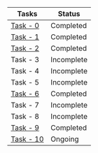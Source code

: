 | Tasks                                                                           | Status    |
|---------------------------------------------------------------------------------|-----------|
| [Task - 0](https://github.com/PranavKrishnan007/amfoss-tasks/tree/main/task-0)  | Completed |
| [Task - 1](https://github.com/PranavKrishnan007/amfoss-tasks/tree/main/task-1)  | Completed |
| [Task - 2](https://github.com/PranavKrishnan007/amfoss-tasks/tree/main/task-2)  | Completed |
| Task - 3                                                                        | Incomplete|
| Task - 4                                            				  | Incomplete|
| Task - 5                                                                        | Incomplete|
| [Task - 6](https://github.com/PranavKrishnan007/amfoss-tasks/tree/main/task-6)  | Completed |
| Task - 7                                                                        | Incomplete|
| Task - 8                                                                        | Incomplete|
| [Task - 9](https://github.com/PranavKrishnan007/amfoss-tasks/tree/main/task-9)  | Completed |
| [Task - 10](https://github.com/PranavKrishnan007/amfoss-tasks/tree/main/task-10)| Ongoing   |

